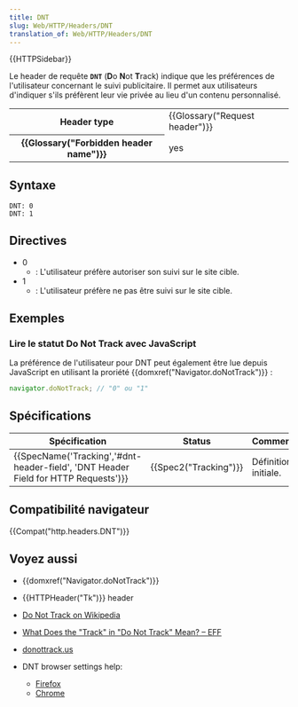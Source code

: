 ```yaml
---
title: DNT
slug: Web/HTTP/Headers/DNT
translation_of: Web/HTTP/Headers/DNT
---
```

{{HTTPSidebar}}

Le header de requête **`DNT`** (**D**o **N**ot **T**rack) indique que les préférences de l'utilisateur concernant le suivi publicitaire. Il permet aux utilisateurs d'indiquer s'ils préfèrent leur vie privée au lieu d'un contenu personnalisé.

<table class="properties">
  <tbody>
    <tr>
      <th scope="row">Header type</th>
      <td>{{Glossary("Request header")}}</td>
    </tr>
    <tr>
      <th scope="row">{{Glossary("Forbidden header name")}}</th>
      <td>yes</td>
    </tr>
  </tbody>
</table>

## Syntaxe

```
DNT: 0
DNT: 1
```

## Directives

- 0
  - : L'utilisateur préfère autoriser son suivi sur le site cible.
- 1
  - : L'utilisateur préfère ne pas être suivi sur le site cible.

## Exemples

### Lire le statut Do Not Track avec JavaScript

La préférence de l'utilisateur pour DNT peut également être lue depuis JavaScript en utilisant la proriété {{domxref("Navigator.doNotTrack")}} :

```js
navigator.doNotTrack; // "0" ou "1"
```

## Spécifications

| Spécification                                                                                                | Status                       | Commentaire          |
| ------------------------------------------------------------------------------------------------------------ | ---------------------------- | -------------------- |
| {{SpecName('Tracking','#dnt-header-field', 'DNT Header Field for HTTP Requests')}} | {{Spec2("Tracking")}} | Définition initiale. |

## Compatibilité navigateur

{{Compat("http.headers.DNT")}}

## Voyez aussi

- {{domxref("Navigator.doNotTrack")}}
- {{HTTPHeader("Tk")}} header
- [Do Not Track on Wikipedia](https://en.wikipedia.org/wiki/Do_Not_Track)
- [What Does the "Track" in "Do Not Track" Mean? – EFF](https://www.eff.org/deeplinks/2011/02/what-does-track-do-not-track-mean)
- [donottrack.us](http://donottrack.us/)
- DNT browser settings help:

  - [Firefox](https://www.mozilla.org/en-US/firefox/dnt/)
  - [Chrome](https://support.google.com/chrome/answer/2790761)
